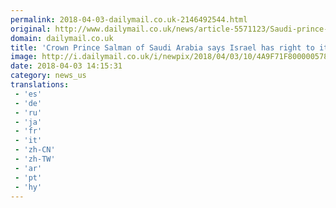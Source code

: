 ```yaml
---
permalink: 2018-04-03-dailymail.co.uk-2146492544.html
original: http://www.dailymail.co.uk/news/article-5571123/Saudi-prince-says-Israel-right-land.html?ITO=1490&ns_mchannel=rss&ns_campaign=1490
domain: dailymail.co.uk
title: 'Crown Prince Salman of Saudi Arabia says Israel has right to its land'
image: http://i.dailymail.co.uk/i/newpix/2018/04/03/10/4A9F71F800000578-0-image-a-6_1522747579211.jpg
date: 2018-04-03 14:15:31
category: news_us
translations: 
 - 'es'
 - 'de'
 - 'ru'
 - 'ja'
 - 'fr'
 - 'it'
 - 'zh-CN'
 - 'zh-TW'
 - 'ar'
 - 'pt'
 - 'hy'
---
```


